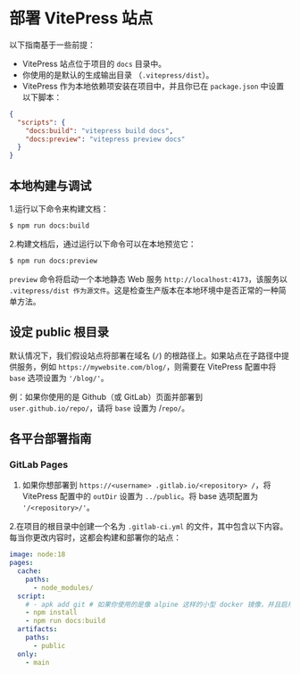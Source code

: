 # 部署 VitePress 站点

以下指南基于一些前提：
- VitePress 站点位于项目的 `docs` 目录中。
- 你使用的是默认的生成输出目录 （`.vitepress/dist`）。
- VitePress 作为本地依赖项安装在项目中，并且你已在 `package.json` 中设置以下脚本：

```json
{
  "scripts": {
    "docs:build": "vitepress build docs",
    "docs:preview": "vitepress preview docs"
  }
}
```
## 本地构建与调试

1.运行以下命令来构建文档：
```sh
$ npm run docs:build
```
2.构建文档后，通过运行以下命令可以在本地预览它：
```sh
$ npm run docs:preview
```
`preview` 命令将启动一个本地静态 Web 服务 `http://localhost:4173`，该服务以 `.vitepress/dist 作为源文件`。这是检查生产版本在本地环境中是否正常的一种简单方法。

## 设定 public 根目录
默认情况下，我们假设站点将部署在域名 (`/`) 的根路径上。如果站点在子路径中提供服务，例如 `https://mywebsite.com/blog/`，则需要在 VitePress 配置中将 `base` 选项设置为 `'/blog/'`。

例：如果你使用的是 Github（或 GitLab）页面并部署到 `user.github.io/repo/`，请将 `base` 设置为 /`repo/`。

## 各平台部署指南
### GitLab Pages

1. 如果你想部署到 `https://<username> .gitlab.io/<repository> /`，将 VitePress 配置中的 `outDir` 设置为 `../public`。将 base 选项配置为 `'/<repository>/'`。

2.在项目的根目录中创建一个名为 `.gitlab-ci.yml` 的文件，其中包含以下内容。每当你更改内容时，这都会构建和部署你的站点：

```yaml
image: node:18
pages:
  cache:
    paths:
      - node_modules/
  script:
    # - apk add git # 如果你使用的是像 alpine 这样的小型 docker 镜像，并且启用了 lastUpdated，请取消注释
    - npm install
    - npm run docs:build
  artifacts:
    paths:
      - public
  only:
    - main
```